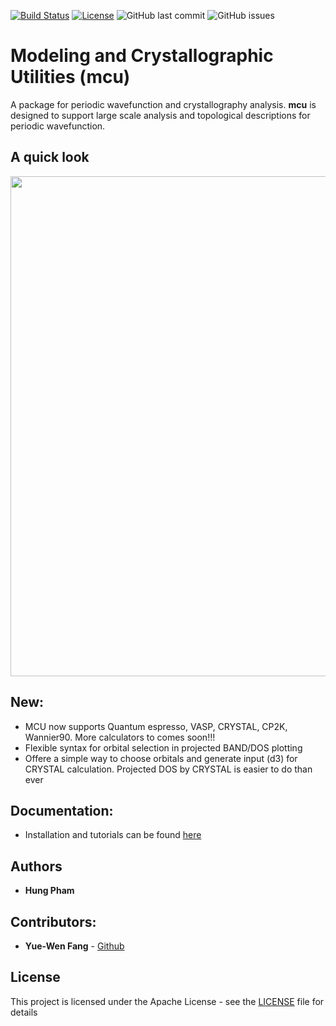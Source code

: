 [![Build Status](https://travis-ci.com/hungpham2017/mcu.svg?branch=master)](https://travis-ci.com/hungpham2017/mcu)
[![License](https://img.shields.io/badge/License-Apache%202.0-blue.svg)](https://opensource.org/licenses/Apache-2.0)
![GitHub last commit](https://img.shields.io/github/last-commit/hungpham2017/mcu.svg?color=gold)
![GitHub issues](https://img.shields.io/github/issues-raw/hungpham2017/mcu.svg?color=crimson)
<!-- ![Codecov](https://img.shields.io/codecov/c/github/hungpham2017/mcu.svg?color=crimson) -->

# Modeling and Crystallographic Utilities (mcu)
A package for periodic wavefunction and crystallography analysis. **mcu** is designed to support large scale analysis and topological descriptions for periodic wavefunction.

## A quick look

<img src="https://github.com/hungpham2017/mcu/blob/gh-pages/docs/image/quicklook.png" width="800" align="middle">

## New:
-  MCU now supports Quantum espresso, VASP, CRYSTAL, CP2K, Wannier90. More calculators to comes soon!!!
- Flexible syntax for orbital selection in projected BAND/DOS plotting
- Offere a simple way to choose orbitals and generate input (d3) for CRYSTAL calculation. Projected DOS by CRYSTAL is easier to do than ever

## Documentation:
-  Installation and tutorials can be found [here](https://hungpham2017.github.io/mcu/)

## Authors
- **Hung Pham**

## Contributors:
- **Yue-Wen Fang** - [Github](https://github.com/yw-fang)

## License
This project is licensed under the Apache License - see the [LICENSE](LICENSE) file for details
